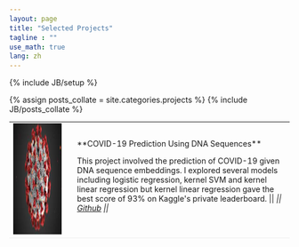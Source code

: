 ```yaml
---
layout: page
title: "Selected Projects"
tagline : ""
use_math: true
lang: zh
---
```

{% include JB/setup %}

{% assign posts_collate = site.categories.projects %}
{% include JB/posts_collate %}

<link rel="stylesheet" href="/glyphicons/css/glyphicons.css" />

<table style="width:100%">
<col width="20%">
<col width="10">
<col >

<!-- 
<tr style="border-bottom:1pt solid #eee">
<td markdown="1">
<img src="images/projects/masakhane_web.png" width="200" height="200" />
</td>
<td></td>
<td markdown="1">
[**Masakhane Web Platform**](http://translate.masakhane.io/)

The project funded by [Mozilla Open Source Support Awards](https://www.mozilla.org/en-US/moss/) to create a web platform simillar to Google translate but for sollenli the African Languages that were made available by the [masakhane community](https://www.masakhane.io/). -->

<tr style="border-bottom:1pt solid #eee">
<td markdown="1">
<!-- ![captcha](images/main/masakhane.png =100x20){:class="img-shadow"} -->
<img src="images/projects/covid-19.jpeg" width="200" height="200" />
</td>
<td></td>
<td markdown="1">
**COVID-19 Prediction Using DNA Sequences**<!-- (https:) -->

This project involved the prediction of COVID-19 given DNA sequence embeddings. I explored several models including logistic regression, kernel SVM and kernel linear regression but kernel linear regression gave the best score of 93% on Kaggle's private leaderboard. 
|| <em class="icon-github"/> || [Github](https://github.com/Success-Vera/Kaggle-Data-Challenge) ||
</td> 
</tr>

<style type="text/css">
td {
    border: 0.5px;
    vertical-align: center;
    text-align: left;
}
</style>
